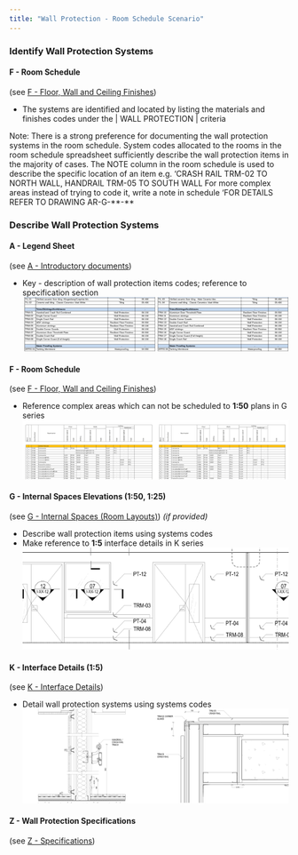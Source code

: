 ```yaml
---
title: "Wall Protection - Room Schedule Scenario"
---
```

### Identify Wall Protection Systems

#### F - Room Schedule
(see [F - Floor, Wall and Ceiling Finishes](notes/1_Documentation%20Codex/1b_Alphabet/F%20-%20Floor,%20Wall%20and%20Ceiling%20Finishes.md))
- The systems are identified and located by listing the materials and finishes codes under the \| WALL PROTECTION \| criteria

Note: 
There is a strong preference for documenting the wall protection systems in the room schedule. System codes allocated to the rooms in the room schedule spreadsheet
sufficiently describe the wall protection items in the majority of cases.
The NOTE column in the room schedule is used to describe the specific location of an item e.g. ‘CRASH RAIL TRM-02 TO NORTH WALL, HANDRAIL TRM-05 TO SOUTH WALL
For more complex areas instead of trying to code it, write a note in schedule ‘FOR DETAILS REFER TO DRAWING AR-G-\*\*-\*\*

### Describe Wall Protection Systems

#### A - Legend Sheet
(see [A - Introductory documents](notes/1_Documentation%20Codex/1b_Alphabet/A%20-%20Introductory%20documents.md))
- Key - description of wall protection items codes; reference to specification section
![01-image 1 4](notes/1_Documentation%20Codex/1c_Building%20Components/assets/01-image%201%204.svg)

#### F - Room Schedule
(see [F - Floor, Wall and Ceiling Finishes](notes/1_Documentation%20Codex/1b_Alphabet/F%20-%20Floor,%20Wall%20and%20Ceiling%20Finishes.md))
- Reference complex areas which can not be scheduled to **1:50** plans in G series
![02-image 10](notes/1_Documentation%20Codex/1c_Building%20Components/assets/02-image%2010.svg)

#### G - Internal Spaces Elevations (1:50, 1:25)
(see [G - Internal Spaces (Room Layouts)](notes/1_Documentation%20Codex/1b_Alphabet/G%20-%20Internal%20Spaces%20(Room%20Layouts).md))
_(if provided)_
- Describe wall protection items using systems codes
- Make reference to **1:5** interface details in K series
![03-image 7](notes/1_Documentation%20Codex/1c_Building%20Components/assets/03-image%207.svg)

#### K - Interface Details (1:5)
(see [K - Interface Details](notes/1_Documentation%20Codex/1b_Alphabet/K%20-%20Interface%20Details.md))
- Detail wall protection systems using systems codes
![04-image 7](notes/1_Documentation%20Codex/1c_Building%20Components/assets/04-image%207.svg)

#### Z - Wall Protection Specifications
(see [Z - Specifications](notes/1_Documentation%20Codex/1b_Alphabet/Z%20-%20Specifications.md))
